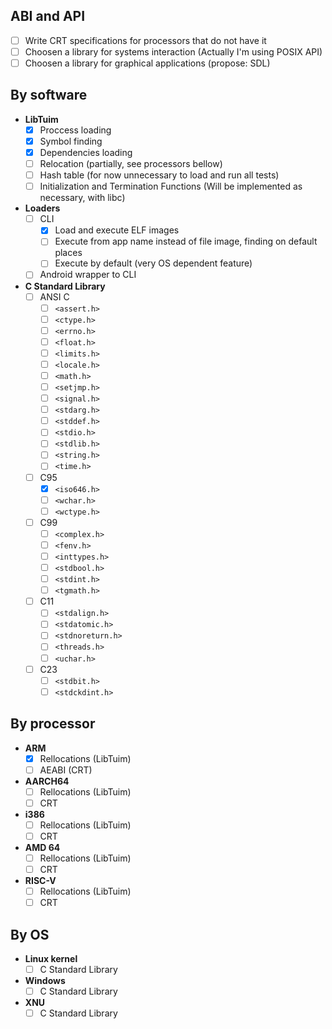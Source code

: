 ## ABI and API

- [ ] Write CRT specifications for processors that do not have it
- [ ] Choosen a library for systems interaction (Actually I'm using POSIX API)
- [ ] Choosen a library for graphical applications (propose: SDL)

## By software

* **LibTuim**
   - [x] Proccess loading
   - [x] Symbol finding
   - [x] Dependencies loading
   - [ ] Relocation (partially, see processors bellow)
   - [ ] Hash table (for now unnecessary to load and run all tests)
   - [ ] Initialization and Termination Functions (Will be implemented as necessary, with libc)
* **Loaders**
   - [ ] CLI
      - [x] Load and execute ELF images
      - [ ] Execute from app name instead of file image, finding on  default places
      - [ ] Execute by default (very OS dependent feature)
   - [ ] Android wrapper to CLI
* **C Standard Library**
   - [ ] ANSI C
      - [ ] `<assert.h>`
      - [ ] `<ctype.h>`
      - [ ] `<errno.h>`
      - [ ] `<float.h>`
      - [ ] `<limits.h>`
      - [ ] `<locale.h>`
      - [ ] `<math.h>`
      - [ ] `<setjmp.h>`
      - [ ] `<signal.h>`
      - [ ] `<stdarg.h>`
      - [ ] `<stddef.h>`
      - [ ] `<stdio.h>`
      - [ ] `<stdlib.h>`
      - [ ] `<string.h>`
      - [ ] `<time.h>`
   - [ ] C95
      - [x] `<iso646.h>`
      - [ ] `<wchar.h>`
      - [ ] `<wctype.h>`
   - [ ] C99
      - [ ] `<complex.h>`
      - [ ] `<fenv.h>`
      - [ ] `<inttypes.h>`
      - [ ] `<stdbool.h>`
      - [ ] `<stdint.h>`
      - [ ] `<tgmath.h>`
   - [ ] C11
      - [ ] `<stdalign.h>`
      - [ ] `<stdatomic.h>`
      - [ ] `<stdnoreturn.h>`
      - [ ] `<threads.h>`
      - [ ] `<uchar.h>`
   - [ ] C23
      - [ ] `<stdbit.h>`
      - [ ] `<stdckdint.h>`

## By processor

* **ARM**
   - [x] Rellocations (LibTuim)
   - [ ] AEABI (CRT)
* **AARCH64**
   - [ ] Rellocations (LibTuim)
   - [ ] CRT
* **i386**
   - [ ] Rellocations (LibTuim)
   - [ ] CRT
* **AMD 64**
   - [ ] Rellocations (LibTuim)
   - [ ] CRT
* **RISC-V**
   - [ ] Rellocations (LibTuim)
   - [ ] CRT

## By OS

* **Linux kernel**
   - [ ] C Standard Library
* **Windows**
   - [ ] C Standard Library
* **XNU**
   - [ ] C Standard Library
